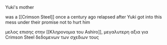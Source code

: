 Yuki's mother

was a [[Crimson Steel]] once a century ago
relapsed after Yuki got into this mess under their promise not to hurt him

μελος επισης στην [[Κληρονομια του Ashiro]], μεγαλυτερη αξια για Crimson Steel δεδομενων των σχεδιων τους
